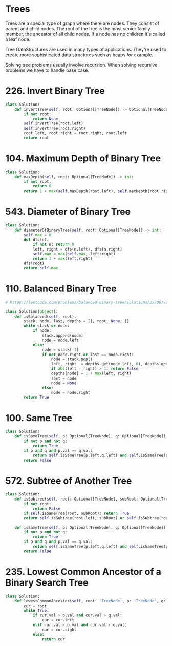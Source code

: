 # Trees

Trees are a special type of graph where there are nodes.
They consist of parent and child nodes.
The root of the tree is the most senior family member, the ancestor of all child nodes.
If a node has no children it's called a leaf node.

Tree DataStructures are used in many types of applications.
They're used to create more sophisticated data structures such as heaps for example.

Solving tree problems usually involve recursion.
When solving recursive problems we have to handle base case.

# 226. Invert Binary Tree

```python
class Solution:
    def invertTree(self, root: Optional[TreeNode]) -> Optional[TreeNode]:
        if not root:
            return None
        self.invertTree(root.left)
        self.invertTree(root.right)
        root.left, root.right = root.right, root.left
        return root
```

# 104. Maximum Depth of Binary Tree

```python
class Solution:
    def maxDepth(self, root: Optional[TreeNode]) -> int:
        if not root:
            return 0
        return 1 + max(self.maxDepth(root.left), self.maxDepth(root.right))
```

# 543. Diameter of Binary Tree

```python
class Solution:
    def diameterOfBinaryTree(self, root: Optional[TreeNode]) -> int:
        self.max = 0
        def dfs(n):
            if not n: return 0
            left, right = dfs(n.left), dfs(n.right)
            self.max = max(self.max, left+right)
            return 1 + max(left,right)
        dfs(root)
        return self.max
```

# 110. Balanced Binary Tree

```python
# https://leetcode.com/problems/balanced-binary-tree/solutions/35708/very-simple-python-solutions-iterative-and-recursive-both-beat-90

class Solution(object):
    def isBalanced(self, root):
        stack, node, last, depths = [], root, None, {}
        while stack or node:
            if node:
                stack.append(node)
                node = node.left
            else:
                node = stack[-1]
                if not node.right or last == node.right:
                    node = stack.pop()
                    left, right  = depths.get(node.left, 0), depths.get(node.right, 0)
                    if abs(left - right) > 1: return False
                    depths[node] = 1 + max(left, right)
                    last = node
                    node = None
                else:
                    node = node.right
        return True
```

# 100. Same Tree

```python
class Solution:
    def isSameTree(self, p: Optional[TreeNode], q: Optional[TreeNode]) -> bool:
        if not p and not q:
            return True
        if p and q and p.val == q.val:
            return self.isSameTree(p.left,q.left) and self.isSameTree(p.right,q.right)
        return False
```

# 572. Subtree of Another Tree
```python
class Solution:
    def isSubtree(self, root: Optional[TreeNode], subRoot: Optional[TreeNode]) -> bool:
        if not root:
            return False
        if self.isSameTree(root, subRoot): return True
        return self.isSubtree(root.left, subRoot) or self.isSubtree(root.right, subRoot)

    def isSameTree(self, p: Optional[TreeNode], q: Optional[TreeNode]) -> bool:
        if not p and not q:
            return True
        if p and q and p.val == q.val:
            return self.isSameTree(p.left,q.left) and self.isSameTree(p.right,q.right)
        return False
```

# 235. Lowest Common Ancestor of a Binary Search Tree

```python
class Solution:
    def lowestCommonAncestor(self, root: 'TreeNode', p: 'TreeNode', q: 'TreeNode') -> 'TreeNode':
        cur = root
        while True:
            if cur.val > p.val and cur.val > q.val:
                cur = cur.left
            elif cur.val < p.val and cur.val < q.val:
                cur = cur.right
            else:
                return cur
```

# 
```python
```

# 
```python
```

# 
```python
```

# 
```python
```


